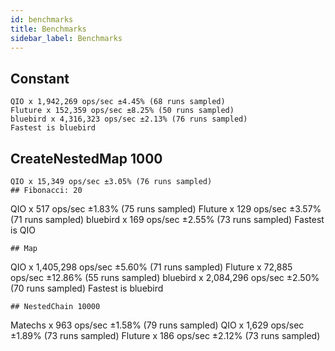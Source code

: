 ```yaml
---
id: benchmarks
title: Benchmarks
sidebar_label: Benchmarks
---
```

## Constant
```
QIO x 1,942,269 ops/sec ±4.45% (68 runs sampled)
Fluture x 152,359 ops/sec ±8.25% (50 runs sampled)
bluebird x 4,316,323 ops/sec ±2.13% (76 runs sampled)
Fastest is bluebird
```
## CreateNestedMap 1000
```
QIO x 15,349 ops/sec ±3.05% (76 runs sampled)
## Fibonacci: 20
```
QIO x 517 ops/sec ±1.83% (75 runs sampled)
Fluture x 129 ops/sec ±3.57% (71 runs sampled)
bluebird x 169 ops/sec ±2.55% (73 runs sampled)
Fastest is QIO
```
## Map
```
QIO x 1,405,298 ops/sec ±5.60% (71 runs sampled)
Fluture x 72,885 ops/sec ±12.86% (55 runs sampled)
bluebird x 2,084,296 ops/sec ±2.50% (70 runs sampled)
Fastest is bluebird
```
## NestedChain 10000
```
Matechs x 963 ops/sec ±1.58% (79 runs sampled)
QIO x 1,629 ops/sec ±1.89% (73 runs sampled)
Fluture x 186 ops/sec ±2.12% (73 runs sampled)
